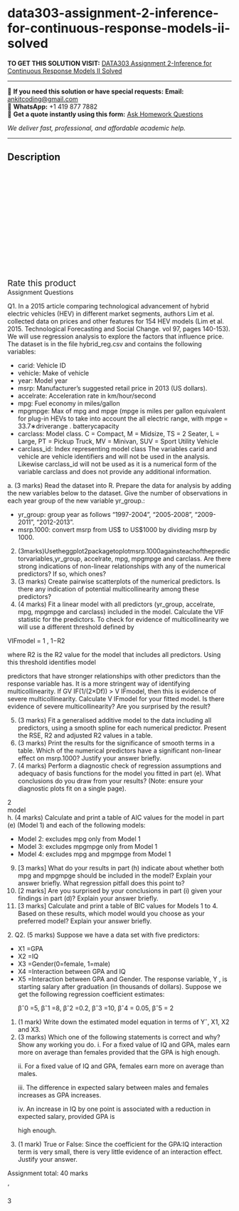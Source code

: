 # data303-assignment-2-inference-for-continuous-response-models-ii-solved
**TO GET THIS SOLUTION VISIT:** [DATA303 Assignment 2-Inference for Continuous Response Models II Solved](https://www.ankitcodinghub.com/product/data303-assignment-2-inference-for-continuous-response-models-ii-solved/)


---

📩 **If you need this solution or have special requests:** **Email:** ankitcoding@gmail.com  
📱 **WhatsApp:** +1 419 877 7882  
📄 **Get a quote instantly using this form:** [Ask Homework Questions](https://www.ankitcodinghub.com/services/ask-homework-questions/)

*We deliver fast, professional, and affordable academic help.*

---

<h2>Description</h2>



<div class="kk-star-ratings kksr-auto kksr-align-center kksr-valign-top" data-payload="{&quot;align&quot;:&quot;center&quot;,&quot;id&quot;:&quot;101401&quot;,&quot;slug&quot;:&quot;default&quot;,&quot;valign&quot;:&quot;top&quot;,&quot;ignore&quot;:&quot;&quot;,&quot;reference&quot;:&quot;auto&quot;,&quot;class&quot;:&quot;&quot;,&quot;count&quot;:&quot;0&quot;,&quot;legendonly&quot;:&quot;&quot;,&quot;readonly&quot;:&quot;&quot;,&quot;score&quot;:&quot;0&quot;,&quot;starsonly&quot;:&quot;&quot;,&quot;best&quot;:&quot;5&quot;,&quot;gap&quot;:&quot;4&quot;,&quot;greet&quot;:&quot;Rate this product&quot;,&quot;legend&quot;:&quot;0\/5 - (0 votes)&quot;,&quot;size&quot;:&quot;24&quot;,&quot;title&quot;:&quot;DATA303 Assignment 2-Inference for Continuous Response Models II Solved&quot;,&quot;width&quot;:&quot;0&quot;,&quot;_legend&quot;:&quot;{score}\/{best} - ({count} {votes})&quot;,&quot;font_factor&quot;:&quot;1.25&quot;}">

<div class="kksr-stars">

<div class="kksr-stars-inactive">
            <div class="kksr-star" data-star="1" style="padding-right: 4px">


<div class="kksr-icon" style="width: 24px; height: 24px;"></div>
        </div>
            <div class="kksr-star" data-star="2" style="padding-right: 4px">


<div class="kksr-icon" style="width: 24px; height: 24px;"></div>
        </div>
            <div class="kksr-star" data-star="3" style="padding-right: 4px">


<div class="kksr-icon" style="width: 24px; height: 24px;"></div>
        </div>
            <div class="kksr-star" data-star="4" style="padding-right: 4px">


<div class="kksr-icon" style="width: 24px; height: 24px;"></div>
        </div>
            <div class="kksr-star" data-star="5" style="padding-right: 4px">


<div class="kksr-icon" style="width: 24px; height: 24px;"></div>
        </div>
    </div>

<div class="kksr-stars-active" style="width: 0px;">
            <div class="kksr-star" style="padding-right: 4px">


<div class="kksr-icon" style="width: 24px; height: 24px;"></div>
        </div>
            <div class="kksr-star" style="padding-right: 4px">


<div class="kksr-icon" style="width: 24px; height: 24px;"></div>
        </div>
            <div class="kksr-star" style="padding-right: 4px">


<div class="kksr-icon" style="width: 24px; height: 24px;"></div>
        </div>
            <div class="kksr-star" style="padding-right: 4px">


<div class="kksr-icon" style="width: 24px; height: 24px;"></div>
        </div>
            <div class="kksr-star" style="padding-right: 4px">


<div class="kksr-icon" style="width: 24px; height: 24px;"></div>
        </div>
    </div>
</div>


<div class="kksr-legend" style="font-size: 19.2px;">
            <span class="kksr-muted">Rate this product</span>
    </div>
    </div>
<div class="page" title="Page 2">
<div class="layoutArea">
<div class="column">
Assignment Questions

Q1. In a 2015 article comparing technological advancement of hybrid electric vehicles (HEV) in different market segments, authors Lim et al. collected data on prices and other features for 154 HEV models (Lim et al. 2015. Technological Forecasting and Social Change. vol 97, pages 140-153). We will use regression analysis to explore the factors that influence price. The dataset is in the file hybrid_reg.csv and contains the following variables:

<ul>
<li>carid: Vehicle ID</li>
<li>vehicle: Make of vehicle</li>
<li>year: Model year</li>
<li>msrp: Manufacturer’s suggested retail price in 2013 (US dollars).</li>
<li>accelrate: Acceleration rate in km/hour/second</li>
<li>mpg: Fuel economy in miles/gallon</li>
<li>mpgmpge: Max of mpg and mpge (mpge is miles per gallon equivalent for plug-in HEVs to take into
account the all electric range, with mpge = 33.7∗driverange . batterycapacity
</li>
<li>carclass: Model class. C = Compact, M = Midsize, TS = 2 Seater, L = Large, PT = Pickup Truck, MV = Minivan, SUV = Sport Utility Vehicle</li>
<li>carclass_id: Index representing model class
The variables carid and vehicle are vehicle identifiers and will not be used in the analysis. Likewise carclass_id will not be used as it is a numerical form of the variable carclass and does not provide any additional information.
</li>
</ul>
a. (3 marks) Read the dataset into R. Prepare the data for analysis by adding the new variables below to the dataset. Give the number of observations in each year group of the new variable yr_group.:

<ul>
<li>yr_group: group year as follows “1997-2004”, “2005-2008”, “2009-2011”, “2012-2013”.</li>
<li>msrp.1000: convert msrp from US$ to US$1000 by dividing msrp by 1000.</li>
</ul>
<ol start="2">
<li>(3marks)Usetheggplot2packagetoplotmsrp.1000againsteachofthepredictorvariables,yr_group, accelrate, mpg, mpgmpge and carclass. Are there strong indications of non-linear relationships with any of the numerical predictors? If so, which ones?</li>
<li>(3 marks) Create pairwise scatterplots of the numerical predictors. Is there any indication of potential multicollinearity among these predictors?</li>
<li>(4 marks) Fit a linear model with all predictors (yr_group, accelrate, mpg, mpgmpge and carclass) included in the model. Calculate the VIF statistic for the predictors. To check for evidence of multicollinearity we will use a different threshold defined by</li>
</ol>
VIFmodel = 1 , 1−R2

where R2 is the R2 value for the model that includes all predictors. Using this threshold identifies model

predictors that have stronger relationships with other predictors than the response variable has. It is a more stringent way of identifying multicollinearity. If GV IF(1/(2×Df)) &gt; V IFmodel, then this is evidence of severe multicollinearity. Calculate V IFmodel for your fitted model. Is there evidence of severe multicollinearity? Are you surprised by the result?

<ol start="5">
<li>(3 marks) Fit a generalised additive model to the data including all predictors, using a smooth spline for each numerical predictor. Present the RSE, R2 and adjusted R2 values in a table.</li>
<li>(3 marks) Print the results for the significance of smooth terms in a table. Which of the numerical predictors have a significant non-linear effect on msrp.1000? Justify your answer briefly.</li>
<li>(4 marks) Perform a diagnostic check of regression assumptions and adequacy of basis functions for the model you fitted in part (e). What conclusions do you draw from your results? (Note: ensure your diagnostic plots fit on a single page).</li>
</ol>
</div>
</div>
<div class="layoutArea">
<div class="column">
2

</div>
</div>
<div class="layoutArea">
<div class="column">
model

</div>
</div>
</div>
<div class="page" title="Page 3">
<div class="layoutArea">
<div class="column">
h. (4 marks) Calculate and print a table of AIC values for the model in part (e) (Model 1) and each of the following models:

<ul>
<li>Model 2: excludes mpg only from Model 1</li>
<li>Model 3: excludes mpgmpge only from Model 1</li>
<li>Model 4: excludes mpg and mpgmpge from Model 1</li>
</ul>
<ol start="9">
<li>[3 marks] What do your results in part (h) indicate about whether both mpg and mpgmpge should be included in the model? Explain your answer briefly. What regression pitfall does this point to?</li>
<li>[2 marks] Are you surprised by your conclusions in part (i) given your findings in part (d)? Explain your answer briefly.</li>
<li>[3 marks] Calculate and print a table of BIC values for Models 1 to 4. Based on these results, which model would you choose as your preferred model? Explain your answer briefly.</li>
</ol>
2. Q2. (5 marks) Suppose we have a data set with five predictors:

<ul>
<li>X1 =GPA</li>
<li>X2 =IQ</li>
<li>X3 =Gender(0=female, 1=male)</li>
<li>X4 =Interaction between GPA and IQ</li>
<li>X5 =Interaction between GPA and Gender.
The response variable, Y , is starting salary after graduation (in thousands of dollars). Suppose we get the following regression coefficient estimates:

βˆ0 =5, βˆ1 =8, βˆ2 =0.2, βˆ3 =10, βˆ4 = 0.05, βˆ5 = 2
</li>
</ul>
<ol>
<li>(1 mark) Write down the estimated model equation in terms of Yˆ, X1, X2 and X3.</li>
<li>(3 marks) Which one of the following statements is correct and why? Show any working you do.
i. For a fixed value of IQ and GPA, males earn more on average than females provided that the GPA is high enough.

ii. For a fixed value of IQ and GPA, females earn more on average than males.

iii. The difference in expected salary between males and females increases as GPA increases.

iv. An increase in IQ by one point is associated with a reduction in expected salary, provided GPA is

high enough.
</li>
<li>(1 mark) True or False: Since the coefficient for the GPA:IQ interaction term is very small, there is
very little evidence of an interaction effect. Justify your answer.
</li>
</ol>
Assignment total: 40 marks

‘

</div>
</div>
<div class="layoutArea">
<div class="column">
3

</div>
</div>
</div>
